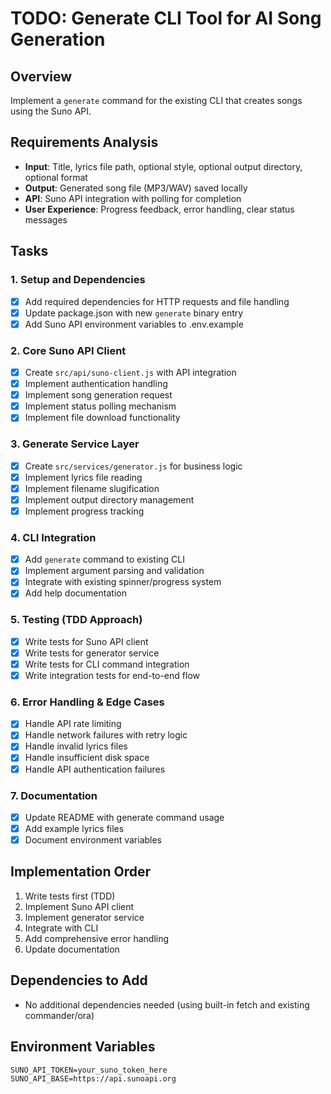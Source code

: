 # TODO: Generate CLI Tool for AI Song Generation

## Overview
Implement a `generate` command for the existing CLI that creates songs using the Suno API.

## Requirements Analysis
- **Input**: Title, lyrics file path, optional style, optional output directory, optional format
- **Output**: Generated song file (MP3/WAV) saved locally
- **API**: Suno API integration with polling for completion
- **User Experience**: Progress feedback, error handling, clear status messages

## Tasks

### 1. Setup and Dependencies
- [x] Add required dependencies for HTTP requests and file handling
- [x] Update package.json with new `generate` binary entry
- [x] Add Suno API environment variables to .env.example

### 2. Core Suno API Client
- [x] Create `src/api/suno-client.js` with API integration
- [x] Implement authentication handling
- [x] Implement song generation request
- [x] Implement status polling mechanism
- [x] Implement file download functionality

### 3. Generate Service Layer
- [x] Create `src/services/generator.js` for business logic
- [x] Implement lyrics file reading
- [x] Implement filename slugification
- [x] Implement output directory management
- [x] Implement progress tracking

### 4. CLI Integration
- [x] Add `generate` command to existing CLI
- [x] Implement argument parsing and validation
- [x] Integrate with existing spinner/progress system
- [x] Add help documentation

### 5. Testing (TDD Approach)
- [x] Write tests for Suno API client
- [x] Write tests for generator service
- [x] Write tests for CLI command integration
- [x] Write integration tests for end-to-end flow

### 6. Error Handling & Edge Cases
- [x] Handle API rate limiting
- [x] Handle network failures with retry logic
- [x] Handle invalid lyrics files
- [x] Handle insufficient disk space
- [x] Handle API authentication failures

### 7. Documentation
- [x] Update README with generate command usage
- [x] Add example lyrics files
- [x] Document environment variables

## Implementation Order
1. Write tests first (TDD)
2. Implement Suno API client
3. Implement generator service
4. Integrate with CLI
5. Add comprehensive error handling
6. Update documentation

## Dependencies to Add
- No additional dependencies needed (using built-in fetch and existing commander/ora)

## Environment Variables
```env
SUNO_API_TOKEN=your_suno_token_here
SUNO_API_BASE=https://api.sunoapi.org